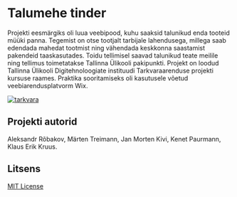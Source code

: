 # Talumehe tinder
Projekti eesmärgiks oli luua veebipood, kuhu saaksid talunikud enda tooteid müüki panna. Tegemist on otse tootjalt tarbijale lahendusega, millega saab edendada mahedat tootmist ning vähendada keskkonna saastamist pakendeid taaskasutades. Toidu tellimisel saavad talunikud teate meilile ning tellimus toimetatakse Tallinna Ülikooli pakipunkti.
Projekt on loodud Tallinna Ülikooli Digitehnoloogiate instituudi Tarkvaraarenduse projekti kursuse raames.
Praktika sooritamiseks oli kasutusele võetud veebiarendusplatvorm Wix.

<a href="https://ibb.co/c8ZPF8r"><img src="https://i.ibb.co/5jSd8jR/tarkvara.png" alt="tarkvara" border="0"></a>
## Projekti autorid 
Aleksandr Rõbakov, Märten Treimann, Jan Morten Kivi, Kenet Paurmann, Klaus Erik Kruus.

## Litsens
[MIT License](https://choosealicense.com/licenses/mit/)
